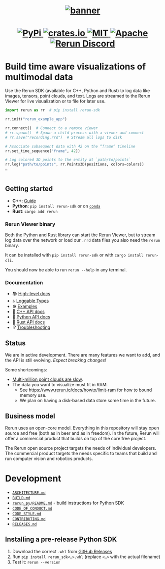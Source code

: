 <h1 align="center">
  <a href="https://www.rerun.io/">
    <img alt="banner" src="https://user-images.githubusercontent.com/1148717/218142418-1d320929-6b7a-486e-8277-fbeef2432529.png">
  </a>
</h1>

<h1 align="center">
  <a href="https://pypi.org/project/rerun-sdk/">                          <img alt="PyPi"           src="https://img.shields.io/pypi/v/rerun-sdk.svg">                              </a>
  <a href="https://crates.io/crates/rerun">                               <img alt="crates.io"      src="https://img.shields.io/crates/v/rerun.svg">                                </a>
  <a href="https://github.com/rerun-io/rerun/blob/master/LICENSE-MIT">    <img alt="MIT"            src="https://img.shields.io/badge/license-MIT-blue.svg">                        </a>
  <a href="https://github.com/rerun-io/rerun/blob/master/LICENSE-APACHE"> <img alt="Apache"         src="https://img.shields.io/badge/license-Apache-blue.svg">                     </a>
  <a href="https://discord.gg/Gcm8BbTaAj">                                <img alt="Rerun Discord"  src="https://img.shields.io/discord/1062300748202921994?label=Rerun%20Discord"> </a>
</h1>

# Build time aware visualizations of multimodal data

Use the Rerun SDK (available for C++, Python and Rust) to log data like images, tensors, point clouds, and text. Logs are streamed to the Rerun Viewer for live visualization or to file for later use.

```py
import rerun as rr  # pip install rerun-sdk

rr.init("rerun_example_app")

rr.connect()  # Connect to a remote viewer
# rr.spawn()  # Spawn a child process with a viewer and connect
# rr.save("recording.rrd")  # Stream all logs to disk

# Associate subsequent data with 42 on the “frame” timeline
rr.set_time_sequence("frame", 42))

# Log colored 3D points to the entity at `path/to/points`
rr.log("path/to/points", rr.Points3D(positions, colors=colors))
…
```

<p align="center">
  <picture>
    <img src="https://static.rerun.io/opf_screenshot/bee51040cba93c0bae62ef6c57fa703704012a41/full.png" alt="">
    <source media="(max-width: 480px)" srcset="https://static.rerun.io/opf_screenshot/bee51040cba93c0bae62ef6c57fa703704012a41/480w.png">
    <source media="(max-width: 768px)" srcset="https://static.rerun.io/opf_screenshot/bee51040cba93c0bae62ef6c57fa703704012a41/768w.png">
    <source media="(max-width: 1024px)" srcset="https://static.rerun.io/opf_screenshot/bee51040cba93c0bae62ef6c57fa703704012a41/1024w.png">
    <source media="(max-width: 1200px)" srcset="https://static.rerun.io/opf_screenshot/bee51040cba93c0bae62ef6c57fa703704012a41/1200w.png">
  </picture>
</p>

## Getting started
* **C++**: [Guide](https://www.rerun.io/docs/getting-started/cpp)
* **Python**: `pip install rerun-sdk` or on [`conda`](https://github.com/conda-forge/rerun-sdk-feedstock)
* **Rust**: `cargo add rerun`

### Rerun Viewer binary
Both the Python and Rust library can start the Rerun Viewer, but to stream log data over the network or load our `.rrd` data files you also need the `rerun` binary.

It can be installed with `pip install rerun-sdk` or with `cargo install rerun-cli`.

You should now be able to run `rerun --help` in any terminal.


### Documentation
- 📚 [High-level docs](http://rerun.io/docs)
- ⏃ [Loggable Types](https://www.rerun.io/docs/reference/types)
- ⚙️ [Examples](http://rerun.io/examples)
- 🌊 [C++ API docs](https://ref.rerun.io/docs/cpp)
- 🐍 [Python API docs](https://ref.rerun.io/docs/python)
- 🦀 [Rust API docs](https://docs.rs/rerun/)
- ⁉️ [Troubleshooting](https://www.rerun.io/docs/getting-started/troubleshooting)


## Status
We are in active development.
There are many features we want to add, and the API is still evolving.
_Expect breaking changes!_

Some shortcomings:
* [Multi-million point clouds are slow](https://github.com/rerun-io/rerun/issues/1136).
* The data you want to visualize must fit in RAM.
  - See <https://www.rerun.io/docs/howto/limit-ram> for how to bound memory use.
  - We plan on having a disk-based data store some time in the future.


## Business model
Rerun uses an open-core model. Everything in this repository will stay open source and free (both as in beer and as in freedom).
In the future, Rerun will offer a commercial product that builds on top of the core free project.

The Rerun open source project targets the needs of individual developers.
The commercial product targets the needs specific to teams that build and run computer vision and robotics products.


# Development
* [`ARCHITECTURE.md`](ARCHITECTURE.md)
* [`BUILD.md`](BUILD.md)
* [`rerun_py/README.md`](rerun_py/README.md) - build instructions for Python SDK
* [`CODE_OF_CONDUCT.md`](CODE_OF_CONDUCT.md)
* [`CODE_STYLE.md`](CODE_STYLE.md)
* [`CONTRIBUTING.md`](CONTRIBUTING.md)
* [`RELEASES.md`](RELEASES.md)


## Installing a pre-release Python SDK

1. Download the correct `.whl` from [GitHub Releases](https://github.com/rerun-io/rerun/releases)
2. Run `pip install rerun_sdk<…>.whl` (replace `<…>` with the actual filename)
3. Test it: `rerun --version`
